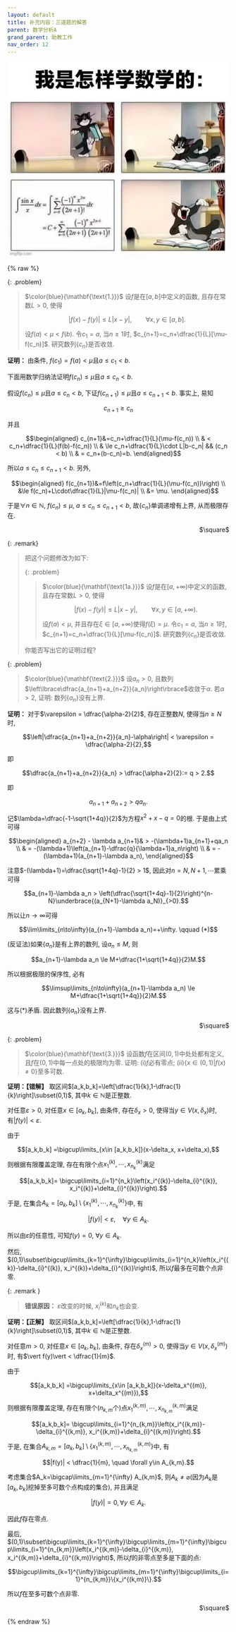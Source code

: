 ```yaml
---
layout: default
title: 补充内容：三道题的解答
parent: 数学分析A
grand_parent: 助教工作
nav_order: 12
---
```


<div align = center>
<img src="/pics/funny2.jpg" width = "500"/>
</div>

{% raw %}

{: .problem}
> $\color{blue}{\mathbf{\text{1.}}}$ 设$f$是在$[a,b]$中定义的函数, 且存在常数$L>0$, 使得
>
> $$|f(x)-f(y)|\le L|x-y|, \qquad \forall x,y\in[a,b].$$
>
> 设$f(a) < \mu < f(b)$. 令$c_1=a$, 当$n\ge 1$时, $c_{n+1}=c_n+\dfrac{1}{L}[\mu-f(c_n)]$. 
> 研究数列$\lbrace c_n\rbrace$是否收敛.

**证明：** 由条件, $f(c_1)=f(a) < \mu$且$a\le c_1 < b$. 

下面用数学归纳法证明$f(c_n)\le \mu$且$a\le c_n < b$. 

假设$f(c_n)\le \mu$且$a\le c_n < b$, 下证$f(c_{n+1})\le \mu$且$a\le c_{n+1} < b$. 事实上, 易知

$$c_{n+1}\ge c_n$$

并且

$$\begin{aligned}
c_{n+1}&=c_n+\dfrac{1}{L}(\mu-f(c_n)) \\
& < c_n+\dfrac{1}{L}(f(b)-f(c_n)) \\
& \le c_n+\dfrac{1}{L}\cdot L|b-c_n| && (c_n < b) \\
& = c_n+(b-c_n)=b. 
\end{aligned}$$

所以$a\le c_n \le c_{n+1} < b$. 另外, 

$$\begin{aligned}
f(c_{n+1})&=f\left(c_n+\dfrac{1}{L}(\mu-f(c_n))\right) \\
&\le f(c_n)+L\cdot\dfrac{1}{L}|\mu-f(c_n)|  \\
&= \mu.
\end{aligned}$$

于是$\forall n\in\mathbb{N}$, $f(c_n)\le \mu$, $a\le c_n \le c_{n+1} < b$, 
故$\left\lbrace c_n\right\rbrace$单调递增有上界, 从而极限存在. 

<span style="display:block;text-align:right;">
$\square$
</span>


{: .remark}
> 把这个问题修改为如下: 
> 
> {: .problem}
> > $\color{blue}{\mathbf{\text{1a.}}}$ 设$f$是在$[a,+\infty)$中定义的函数, 且存在常数$L>0$, 使得
> > 
> > $$|f(x)-f(y)|\le L|x-y|, \qquad \forall x,y\in[a,+\infty).$$
> > 
> > 设$f(a) < \mu$, 并且存在$\xi\in[a,+\infty)$使得$f(\xi)=\mu$. 
> > 令$c_1=a$, 当$n\ge 1$时, $c_{n+1}=c_n+\dfrac{1}{L}[\mu-f(c_n)]$. 
> > 研究数列$\lbrace c_n\rbrace$是否收敛.
> 
> 你能否写出它的证明过程? 





{: .problem}
> $\color{blue}{\mathbf{\text{2.}}}$ 设$a_n>0$, 且数列$\left\lbrace\dfrac{a_{n+1}+a_{n+2}}{a_n}\right\rbrace$收敛于$\alpha$. 
> 若$\alpha>2$, 证明: 数列$\lbrace a_n\rbrace$没有上界. 


**证明：** 对于$\varepsilon = \dfrac{\alpha-2}{2}$, 存在正整数$N$, 使得当$n\ge N$时, 

$$\left|\dfrac{a_{n+1}+a_{n+2}}{a_n}-\alpha\right| < \varepsilon = \dfrac{\alpha-2}{2},$$

即

$$\dfrac{a_{n+1}+a_{n+2}}{a_n} > \dfrac{\alpha+2}{2}:= q > 2.$$

即

$$a_{n+1}+a_{n+2} > qa_n.$$ 

记$\lambda=\dfrac{-1-\sqrt{1+4q}}{2}$为方程$x^2+x-q=0$的根. 于是由上式可得

$$\begin{aligned}
a_{n+2} - \lambda a_{n+1}& > -(\lambda+1)a_{n+1}+qa_n \\
& = -(\lambda+1)\left(a_{n+1}-\dfrac{q}{\lambda+1}a_n\right) \\
& = -(\lambda+1)(a_{n+1}-\lambda a_n),
\end{aligned}$$

注意$-(\lambda+1)=\dfrac{\sqrt{1+4q}-1}{2} > 1$, 因此对$n=N,N+1,\cdots$累乘可得

$$a_{n+1}-\lambda a_n > \left(\dfrac{\sqrt{1+4q}-1}{2}\right)^{n-N}\underbrace{(a_{N+1}-\lambda a_N)}_{>0}.$$

所以让$n\to\infty$可得

$$\lim\limits_{n\to\infty}(a_{n+1}-\lambda a_n)=+\infty. \qquad (*)$$

(反证法)如果$\lbrace a_n\rbrace$是有上界的数列, 设$a_n \le M$, 则

$$a_{n+1}-\lambda a_n \le M+\dfrac{1+\sqrt{1+4q}}{2}M.$$

所以根据极限的保序性, 必有

$$\limsup\limits_{n\to\infty}(a_{n+1}-\lambda a_n) \le M+\dfrac{1+\sqrt{1+4q}}{2}M.$$

这与$(*)$矛盾. 
因此数列$\lbrace a_n\rbrace$没有上界. 

<span style="display:block;text-align:right;">
$\square$
</span>

{: .problem}
> $\color{blue}{\mathbf{\text{3.}}}$ 设函数$f$在区间$(0,1)$中处处都有定义, 且$f$在$(0,1)$中每一点处的极限均为零. 证明: 
> (i)$f$必有零点; (ii)$\lbrace x\in(0,1)|f(x)\ne 0\rbrace$至多可数.

**证明：【错解】** 取区间$[a_k,b_k]=\left[\dfrac{1}{k},1-\dfrac{1}{k}\right]\subset(0,1)$, 其中$k\in\mathbb{N}$是正整数. 

对任意$\varepsilon>0$, 对任意$x\in[a_k,b_k]$, 由条件, 存在$\delta_x>0$, 使得当$y\in V(x,\delta_x)$时, 
有$\vert f(y)\vert  < \varepsilon$. 

由于

$$[a_k,b_k]
=\bigcup\limits_{x\in [a_k,b_k]}(x-\delta_x, x+\delta_x),$$

则根据有限覆盖定理, 存在有限个点$x_1^{(k)},\cdots,x_{n_k}^{(k)}$满足

$$[a_k,b_k]=
\bigcup\limits_{i=1}^{n_k}\left(x_i^{(k)}-\delta_{i}^{(k)}, x_i^{(k)}+\delta_{i}^{(k)}\right).$$

于是, 在集合$A_k=[a_k,b_k]\setminus\lbrace x_1^{(k)},\cdots, x_{n_k}^{(k)}\rbrace$中, 有

$$|f(y)| < \varepsilon, \quad \forall y\in A_k.$$

所以由$\varepsilon$的任意性, 可知$f(y)=0$, $\forall y\in A_k$. 

然后, $(0,1)\subset\bigcup\limits_{k=1}^{\infty}\bigcup\limits_{i=1}^{n_k}\left(x_i^{(k)}-\delta_{i}^{(k)}, x_i^{(k)}+\delta_{i}^{(k)}\right)$,
所以$f$最多在可数个点非零. 

{: .remark }
> **错误原因：** $\varepsilon$改变的时候, $x_i^{(k)}$和$n_k$也会变. 



**证明：【正解】** 取区间$[a_k,b_k]=\left[\dfrac{1}{k},1-\dfrac{1}{k}\right]\subset(0,1)$, 其中$k\in\mathbb{N}$是正整数. 

对任意$m>0$, 对任意$x\in[a_k,b_k]$, 由条件, 存在$\delta_x^{(m)}>0$, 使得当$y\in V(x,\delta_x^{(m)})$时, 
有$\vert f(y)\vert  < \dfrac{1}{m}$. 

由于

$$[a_k,b_k]
=\bigcup\limits_{x\in [a_k,b_k]}(x-\delta_x^{(m)}, x+\delta_x^{(m)}),$$

则根据有限覆盖定理, 存在有限个($n_{k,m}$个)点$x_1^{(k,m)},\cdots,x_{n_{k,m}}^{(k,m)}$满足

$$[a_k,b_k]=
\bigcup\limits_{i=1}^{n_{k,m}}\left(x_i^{(k,m)}-\delta_{i}^{(k,m)}, x_i^{(k,m)}+\delta_{i}^{(k,m)}\right).$$

于是, 在集合$A_{k,m}=[a_k,b_k]\setminus\lbrace x_1^{(k,m)},\cdots, x_{n_{k,m}}^{(k,m)}\rbrace$中, 有

$$|f(y)| < \dfrac{1}{m}, \quad \forall y\in A_{k,m}.$$

考虑集合$A_k=\bigcap\limits_{m=1}^{\infty} A_{k,m}$, 则$A_k\ne\varnothing$(因为$A_k$是$[a_k,b_k]$挖掉至多可数个点构成的集合),
并且满足

$$|f(y)|=0, \forall y\in A_k.$$

因此$f$存在零点. 

最后, $(0,1)\subset\bigcup\limits_{k=1}^{\infty}\bigcup\limits_{m=1}^{\infty}\bigcup\limits_{i=1}^{n_{k,m}}\left(x_i^{(k,m)}-\delta_{i}^{(k,m)}, x_i^{(k,m)}+\delta_{i}^{(k,m)}\right)$,
所以$f$的非零点至多是下面的点:

$$\bigcup\limits_{k=1}^{\infty}\bigcup\limits_{m=1}^{\infty}\bigcup\limits_{i=1}^{n_{k,m}}\{x_i^{(k,m)}\}.$$

所以$f$在至多可数个点非零. 

<span style="display:block;text-align:right;">
$\square$
</span>



{% endraw %}
